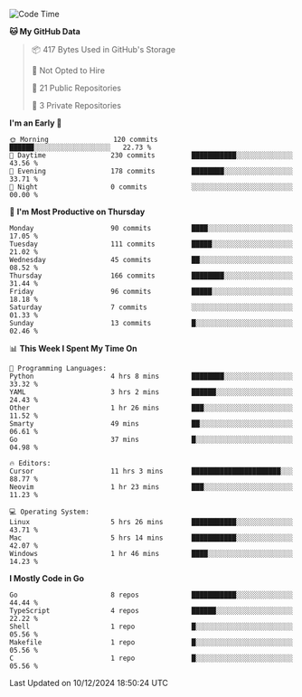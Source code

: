 <!--START_SECTION:waka-->
![Code Time](http://img.shields.io/badge/Code%20Time-998%20hrs-blue)

**🐱 My GitHub Data** 

> 📦 417 Bytes Used in GitHub's Storage 
 > 
> 🚫 Not Opted to Hire
 > 
> 📜 21 Public Repositories 
 > 
> 🔑 3 Private Repositories 
 > 
**I'm an Early 🐤** 

```text
🌞 Morning                120 commits         ██████░░░░░░░░░░░░░░░░░░░   22.73 % 
🌆 Daytime                230 commits         ███████████░░░░░░░░░░░░░░   43.56 % 
🌃 Evening                178 commits         ████████░░░░░░░░░░░░░░░░░   33.71 % 
🌙 Night                  0 commits           ░░░░░░░░░░░░░░░░░░░░░░░░░   00.00 % 
```
📅 **I'm Most Productive on Thursday** 

```text
Monday                   90 commits          ████░░░░░░░░░░░░░░░░░░░░░   17.05 % 
Tuesday                  111 commits         █████░░░░░░░░░░░░░░░░░░░░   21.02 % 
Wednesday                45 commits          ██░░░░░░░░░░░░░░░░░░░░░░░   08.52 % 
Thursday                 166 commits         ████████░░░░░░░░░░░░░░░░░   31.44 % 
Friday                   96 commits          █████░░░░░░░░░░░░░░░░░░░░   18.18 % 
Saturday                 7 commits           ░░░░░░░░░░░░░░░░░░░░░░░░░   01.33 % 
Sunday                   13 commits          █░░░░░░░░░░░░░░░░░░░░░░░░   02.46 % 
```


📊 **This Week I Spent My Time On** 

```text
💬 Programming Languages: 
Python                   4 hrs 8 mins        ████████░░░░░░░░░░░░░░░░░   33.32 % 
YAML                     3 hrs 2 mins        ██████░░░░░░░░░░░░░░░░░░░   24.43 % 
Other                    1 hr 26 mins        ███░░░░░░░░░░░░░░░░░░░░░░   11.52 % 
Smarty                   49 mins             ██░░░░░░░░░░░░░░░░░░░░░░░   06.61 % 
Go                       37 mins             █░░░░░░░░░░░░░░░░░░░░░░░░   04.98 % 

🔥 Editors: 
Cursor                   11 hrs 3 mins       ██████████████████████░░░   88.77 % 
Neovim                   1 hr 23 mins        ███░░░░░░░░░░░░░░░░░░░░░░   11.23 % 

💻 Operating System: 
Linux                    5 hrs 26 mins       ███████████░░░░░░░░░░░░░░   43.71 % 
Mac                      5 hrs 14 mins       ███████████░░░░░░░░░░░░░░   42.07 % 
Windows                  1 hr 46 mins        ████░░░░░░░░░░░░░░░░░░░░░   14.23 % 
```

**I Mostly Code in Go** 

```text
Go                       8 repos             ███████████░░░░░░░░░░░░░░   44.44 % 
TypeScript               4 repos             ██████░░░░░░░░░░░░░░░░░░░   22.22 % 
Shell                    1 repo              █░░░░░░░░░░░░░░░░░░░░░░░░   05.56 % 
Makefile                 1 repo              █░░░░░░░░░░░░░░░░░░░░░░░░   05.56 % 
C                        1 repo              █░░░░░░░░░░░░░░░░░░░░░░░░   05.56 % 
```




 Last Updated on 10/12/2024 18:50:24 UTC
<!--END_SECTION:waka-->
